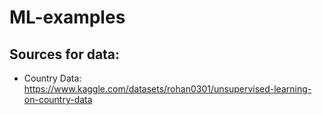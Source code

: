 # ML-examples

## Sources for data:
- Country Data: https://www.kaggle.com/datasets/rohan0301/unsupervised-learning-on-country-data